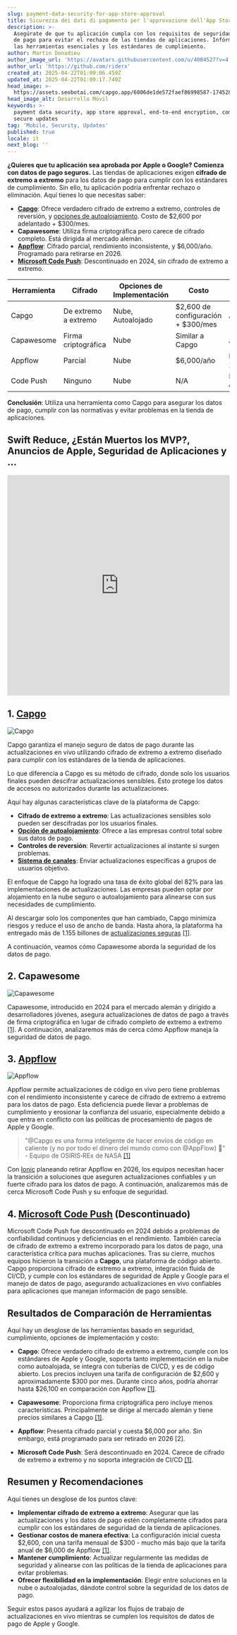 ```yaml
---
slug: payment-data-security-for-app-store-approval
title: Sicurezza dei dati di pagamento per l'approvazione dell'App Store
description: >-
  Asegúrate de que tu aplicación cumpla con los requisitos de seguridad de datos
  de pago para evitar el rechazo de las tiendas de aplicaciones. Infórmate sobre
  las herramientas esenciales y los estándares de cumplimiento.
author: Martin Donadieu
author_image_url: 'https://avatars.githubusercontent.com/u/4084527?v=4'
author_url: 'https://github.com/riderx'
created_at: 2025-04-22T01:09:06.459Z
updated_at: 2025-04-22T01:09:17.740Z
head_image: >-
  https://assets.seobotai.com/capgo.app/6806de1de572faef86998587-1745284157740.jpg
head_image_alt: Desarrollo Móvil
keywords: >-
  payment data security, app store approval, end-to-end encryption, compliance,
  secure updates
tag: 'Mobile, Security, Updates'
published: true
locale: it
next_blog: ''
---
```

**¿Quieres que tu aplicación sea aprobada por Apple o Google? Comienza con datos de pago seguros.** Las tiendas de aplicaciones exigen **cifrado de extremo a extremo** para los datos de pago para cumplir con los estándares de cumplimiento. Sin ello, tu aplicación podría enfrentar rechazo o eliminación. Aquí tienes lo que necesitas saber:

-   **[Capgo](https://capgo.app/)**: Ofrece verdadero cifrado de extremo a extremo, controles de reversión, y [opciones de autoalojamiento](https://capgo.app/blog/self-hosted-capgo/). Costo de $2,600 por adelantado + $300/mes.
-   **Capawesome**: Utiliza firma criptográfica pero carece de cifrado completo. Está dirigida al mercado alemán.
-   **[Appflow](https://ionic.io/appflow/live-updates)**: Cifrado parcial, rendimiento inconsistente, y $6,000/año. Programado para retirarse en 2026.
-   **[Microsoft Code Push](https://www.reddit.com/r/reactnative/comments/1dsorxn/end_of_appcenter_x_codepush_for_2025_march/)**: Descontinuado en 2024, sin cifrado de extremo a extremo.

| **Herramienta** | **Cifrado** | **Opciones de Implementación** | **Costo** | **Estado** |
| --- | --- | --- | --- | --- |
| Capgo | De extremo a extremo | Nube, Autoalojado | $2,600 de configuración + $300/mes | Activo |
| Capawesome | Firma criptográfica | Nube | Similar a Capgo | Activo |
| Appflow | Parcial | Nube | $6,000/año | Retirándose en 2026 |
| Code Push | Ninguno | Nube | N/A | Descontinuado en 2024 |

**Conclusión**: Utiliza una herramienta como Capgo para asegurar los datos de pago, cumplir con las normativas y evitar problemas en la tienda de aplicaciones.

## Swift Reduce, ¿Están Muertos los MVP?, Anuncios de Apple, Seguridad de Aplicaciones y ...

<iframe src="https://www.youtube.com/embed/FsVbZftrPTQ" title="YouTube video player" frameborder="0" allow="accelerometer; autoplay; clipboard-write; encrypted-media; gyroscope; picture-in-picture; web-share" referrerpolicy="strict-origin-when-cross-origin" style="width: 100%; height: 500px;" allowfullscreen></iframe>

## 1. [Capgo](https://capgo.app/)

![Capgo](https://assets.seobotai.com/capgo.app/6806de1de572faef86998587/3963f7973abbc5791f2fae6e45924907.jpg)

Capgo garantiza el manejo seguro de datos de pago durante las actualizaciones en vivo utilizando cifrado de extremo a extremo diseñado para cumplir con los estándares de la tienda de aplicaciones.

Lo que diferencia a Capgo es su método de cifrado, donde solo los usuarios finales pueden descifrar actualizaciones sensibles. Esto protege los datos de accesos no autorizados durante las actualizaciones.

Aquí hay algunas características clave de la plataforma de Capgo:

-   **Cifrado de extremo a extremo**: Las actualizaciones sensibles solo pueden ser descifradas por los usuarios finales.
-   **[Opción de autoalojamiento](https://capgo.app/blog/self-hosted-capgo/)**: Ofrece a las empresas control total sobre sus datos de pago.
-   **Controles de reversión**: Revertir actualizaciones al instante si surgen problemas.
-   **[Sistema de canales](https://capgo.app/docs/plugin/cloud-mode/channel-system/)**: Enviar actualizaciones específicas a grupos de usuarios objetivo.

El enfoque de Capgo ha logrado una tasa de éxito global del 82% para las implementaciones de actualizaciones. Las empresas pueden optar por alojamiento en la nube seguro o autoalojamiento para alinearse con sus necesidades de cumplimiento.

Al descargar solo los componentes que han cambiado, Capgo minimiza riesgos y reduce el uso de ancho de banda. Hasta ahora, la plataforma ha entregado más de 1.155 billones de [actualizaciones seguras](https://capgo.app/docs/plugin/cloud-mode/hybrid-update/) [\[1\]](https://capgo.app/).

A continuación, veamos cómo Capawesome aborda la seguridad de los datos de pago.

## 2. Capawesome

![Capawesome](https://assets.seobotai.com/capgo.app/6806de1de572faef86998587/04d155e1ac5e3041660c0e8da59e2e54.jpg)

Capawesome, introducido en 2024 para el mercado alemán y dirigido a desarrolladores jóvenes, asegura actualizaciones de datos de pago a través de firma criptográfica en lugar de cifrado completo de extremo a extremo [\[1\]](https://capgo.app/). A continuación, analizaremos más de cerca cómo Appflow maneja la seguridad de datos de pago.

## 3. [Appflow](https://ionic.io/appflow/live-updates)

![Appflow](https://assets.seobotai.com/capgo.app/6806de1de572faef86998587/f6bc7b408415ab449b606f457e137ee1.jpg)

Appflow permite actualizaciones de código en vivo pero tiene problemas con el rendimiento inconsistente y carece de cifrado de extremo a extremo para los datos de pago. Esta deficiencia puede llevar a problemas de cumplimiento y erosionar la confianza del usuario, especialmente debido a que entra en conflicto con las políticas de procesamiento de pagos de Apple y Google.

> "@Capgo es una forma inteligente de hacer envíos de código en caliente (y no por todo el dinero del mundo como con @AppFlow) 🙂" - Equipo de OSIRIS‑REx de NASA [\[1\]](https://capgo.app/)

Con [Ionic](https://ionicframework.com/) planeando retirar Appflow en 2026, los equipos necesitan hacer la transición a soluciones que aseguren actualizaciones confiables y un fuerte cifrado para los datos de pago. A continuación, analizaremos más de cerca Microsoft Code Push y su enfoque de seguridad.

## 4. [Microsoft Code Push](https://www.reddit.com/r/reactnative/comments/1dsorxn/end_of_appcenter_x_codepush_for_2025_march/) (Descontinuado)

Microsoft Code Push fue descontinuado en 2024 debido a problemas de confiabilidad continuos y deficiencias en el rendimiento. También carecía de cifrado de extremo a extremo incorporado para los datos de pago, una característica crítica para muchas aplicaciones. Tras su cierre, muchos equipos hicieron la transición a **Capgo**, una plataforma de código abierto. Capgo proporciona cifrado de extremo a extremo, integración fluida de CI/CD, y cumple con los estándares de seguridad de Apple y Google para el manejo de datos de pago, asegurando actualizaciones en vivo confiables para aplicaciones que manejan información de pago sensible.

## Resultados de Comparación de Herramientas

Aquí hay un desglose de las herramientas basado en seguridad, cumplimiento, opciones de implementación y costo:

-   **Capgo**: Ofrece verdadero cifrado de extremo a extremo, cumple con los estándares de Apple y Google, soporta tanto implementación en la nube como autoalojada, se integra con tuberías de CI/CD, y es de código abierto. Los precios incluyen una tarifa de configuración de $2,600 y aproximadamente $300 por mes. Durante cinco años, podría ahorrar hasta $26,100 en comparación con Appflow [\[1\]](https://capgo.app/).
    
-   **Capawesome**: Proporciona firma criptográfica pero incluye menos características. Principalmente se dirige al mercado alemán y tiene precios similares a Capgo [\[1\]](https://capgo.app/).
    
-   **Appflow**: Presenta cifrado parcial y cuesta $6,000 por año. Sin embargo, está programado para ser retirado en 2026 \[2\].
    
-   **Microsoft Code Push**: Será descontinuado en 2024. Carece de cifrado de extremo a extremo y no soporta integración de CI/CD [\[1\]](https://capgo.app/).
    

## Resumen y Recomendaciones

Aquí tienes un desglose de los puntos clave:

-   **Implementar cifrado de extremo a extremo**: Asegurar que las actualizaciones y los datos de pago estén completamente cifrados para cumplir con los estándares de seguridad de la tienda de aplicaciones.
-   **Gestionar costos de manera efectiva**: La configuración inicial cuesta $2,600, con una tarifa mensual de $300 - mucho más bajo que la tarifa anual de $6,000 de Appflow [\[1\]](https://capgo.app/).
-   **Mantener cumplimiento**: Actualizar regularmente las medidas de seguridad y alinearse con las políticas de la tienda de aplicaciones para evitar problemas.
-   **Ofrecer flexibilidad en la implementación**: Elegir entre soluciones en la nube o autoalojadas, dándote control sobre la seguridad de los datos de pago.

Seguir estos pasos ayudará a agilizar los flujos de trabajo de actualizaciones en vivo mientras se cumplen los requisitos de datos de pago de Apple y Google.
